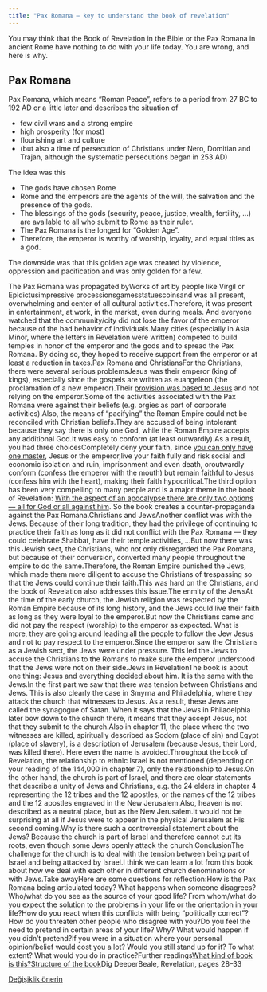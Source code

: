 ```yaml
---
title: "Pax Romana — key to understand the book of revelation"
---
```



You may think that the Book of Revelation in the Bible or the Pax Romana in ancient Rome have nothing to do with your life today. You are wrong, and here is why.


## Pax Romana

<a name="8c56"></a>
Pax Romana, which means “Roman Peace”, refers to a period from 27 BC to 192 AD or a little later and describes the situation of

- few civil wars and a strong empire
- high prosperity (for most)
- flourishing art and culture
- (but also a time of persecution of Christians under Nero, Domitian and Trajan, although the systematic persecutions began in 253 AD)


The idea was this

- The gods have chosen Rome
- Rome and the emperors are the agents of the will, the salvation and the presence of the gods.
- The blessings of the gods (security, peace, justice, wealth, fertility, …) are available to all who submit to Rome as their ruler.
- The Pax Romana is the longed for “Golden Age”.
- Therefore, the emperor is worthy of worship, loyalty, and equal titles as a god.


The downside was that this golden age was created by violence, oppression and pacification and was only golden for a few.



The Pax Romana was propagated byWorks of art by people like Virgil or Epidictusimpressive processionsgamesstatuescoinsand was all present, overwhelming and center of all cultural activities.Therefore, it was present in entertainment, at work, in the market, even during meals. And everyone watched that the community/city did not lose the favor of the emperor because of the bad behavior of individuals.Many cities (especially in Asia Minor, where the letters in Revelation were written) competed to build temples in honor of the emperor and the gods and to spread the Pax Romana. By doing so, they hoped to receive support from the emperor or at least a reduction in taxes.Pax Romana and ChristiansFor the Christians, there were several serious problemsJesus was their emperor (king of kings), especially since the gospels are written as euangeleon (the proclamation of a new emperor).Their [provision was based to Jesus](https://www.bibleserver.com/NIV/Matthew6%3A25-34) and not relying on the emperor.Some of the activities associated with the Pax Romana were against their beliefs (e.g. orgies as part of corporate activities).Also, the means of “pacifying” the Roman Empire could not be reconciled with Christian beliefs.They are accused of being intolerant because they say there is only one God, while the Roman Empire accepts any additional God.It was easy to conform (at least outwardly).As a result, you had three choicesCompletely deny your faith, since [you can only have one master](https://www.bibleserver.com/NIV/Matthew6%3A24), Jesus or the emperor,live your faith fully and risk social and economic isolation and ruin, imprisonment and even death, oroutwardly conform (confess the emperor with the mouth) but remain faithful to Jesus (confess him with the heart), making their faith hypocritical.The third option has been very compelling to many people and is a major theme in the book of Revelation: [With the aspect of an apocalypse there are only two options — all for God or all against him](../../../background/literature/expl/the-book-of-revelation-how-to-read-it). So the book creates a counter-propaganda against the Pax Romana.Christians and JewsAnother conflict was with the Jews. Because of their long tradition, they had the privilege of continuing to practice their faith as long as it did not conflict with the Pax Romana — they could celebrate Shabbat, have their temple activities, …But now there was this Jewish sect, the Christians, who not only disregarded the Pax Romana, but because of their conversion, converted many people throughout the empire to do the same.Therefore, the Roman Empire punished the Jews, which made them more diligent to accuse the Christians of trespassing so that the Jews could continue their faith.This was hard on the Christians, and the book of Revelation also addresses this issue.The enmity of the JewsAt the time of the early church, the Jewish religion was respected by the Roman Empire because of its long history, and the Jews could live their faith as long as they were loyal to the emperor.But now the Christians came and did not pay the respect (worship) to the emperor as expected. What is more, they are going around leading all the people to follow the Jew Jesus and not to pay respect to the emperor.Since the emperor saw the Christians as a Jewish sect, the Jews were under pressure. This led the Jews to accuse the Christians to the Romans to make sure the emperor understood that the Jews were not on their side.Jews in RevelationThe book is about one thing: Jesus and everything decided about him. It is the same with the Jews.In the first part we saw that there was tension between Christians and Jews. This is also clearly the case in Smyrna and Philadelphia, where they attack the church that witnesses to Jesus. As a result, these Jews are called the synagogue of Satan. When it says that the Jews in Philadelphia later bow down to the church there, it means that they accept Jesus, not that they submit to the church.Also in chapter 11, the place where the two witnesses are killed, spiritually described as Sodom (place of sin) and Egypt (place of slavery), is a description of Jerusalem (because Jesus, their Lord, was killed there). Here even the name is avoided.Throughout the book of Revelation, the relationship to ethnic Israel is not mentioned (depending on your reading of the 144,000 in chapter 7), only the relationship to Jesus.On the other hand, the church is part of Israel, and there are clear statements that describe a unity of Jews and Christians, e.g. the 24 elders in chapter 4 representing the 12 tribes and the 12 apostles, or the names of the 12 tribes and the 12 apostles engraved in the New Jerusalem.Also, heaven is not described as a neutral place, but as the New Jerusalem.It would not be surprising at all if Jesus were to appear in the physical Jerusalem at His second coming.Why is there such a controversial statement about the Jews? Because the church is part of Israel and therefore cannot cut its roots, even though some Jews openly attack the church.ConclusionThe challenge for the church is to deal with the tension between being part of Israel and being attacked by Israel.I think we can learn a lot from this book about how we deal with each other in different church denominations or with Jews.Take awayHere are some questions for reflection:How is the Pax Romana being articulated today? What happens when someone disagrees?Who/what do you see as the source of your good life? From whom/what do you expect the solution to the problems in your life or the orientation in your life?How do you react when this conflicts with being “politically correct”?How do you threaten other people who disagree with you?Do you feel the need to pretend in certain areas of your life? Why? What would happen if you didn’t pretend?If you were in a situation where your personal opinion/belief would cost you a lot? Would you still stand up for it? To what extent? What would you do in practice?Further readings[What kind of book is this?](../../../background/literature/expl/the-book-of-revelation-how-to-read-it)[Structure of the book](../../../background/structure/expl/the-structure-of-the-book-of-revelation)Dig DeeperBeale, Revelation, pages 28–33


[Değişiklik önerin](https://github.com/revelation-today/revelation-today/blob/main/exampleSite/content/docs/background/history/expl/pax-romana-key-to-understand-the-book-of-revelation.md)
